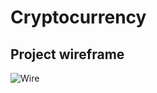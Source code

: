# Cryptocurrency
## Project wireframe

![Wire](https://cdn.discordapp.com/attachments/853294338817916940/864854332108308490/wirefram.png)
